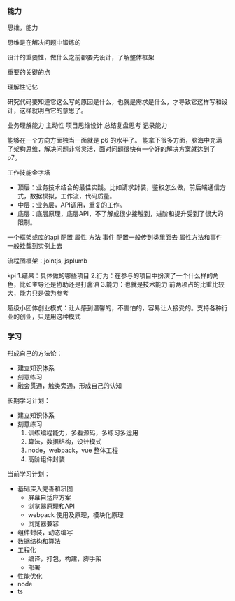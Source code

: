 ### 能力

思维，能力

思维是在解决问题中锻炼的

设计的重要性，做什么之前都要先设计，了解整体框架

重要的关键的点

理解性记忆

研究代码要知道它这么写的原因是什么，也就是需求是什么，才导致它这样写和设计，这样就明白它的意思了。

业务理解能力
主动性
项目思维设计
总结复盘思考
记录能力

能够在一个方向方面独当一面就是 p6 的水平了。
能拿下很多方面，脑海中充满了架构思维，解决问题非常灵活，面对问题很快有一个好的解决方案就达到了p7。

工作技能金字塔

* 顶层：业务技术结合的最佳实践。比如请求封装，鉴权怎么做，前后端通信方式，数据模拟，工作流，代码质量。
* 中层：业务层，API调用，重复的工作。
* 底层：底层原理，底层API，不了解或很少接触到，进阶和提升受到了很大的限制。

一个框架或库的api
配置
属性
方法
事件
配置一般传到类里面去
属性方法和事件一般挂载到实例上去

流程图框架：jointjs, jsplumb

kpi
1.结果：具体做的哪些项目
2.行为：在参与的项目中扮演了一个什么样的角色，比如主导还是协助还是打酱油
3.能力：也就是技术能力
前两项占的比重比较大，能力只是做为参考

超级小团体创业模式：让人感到温馨的，不害怕的，容易让人接受的。支持各种行业的创业，只是用这种模式



### 学习

形成自己的方法论：

* 建立知识体系
* 刻意练习
* 融会贯通，触类旁通，形成自己的认知

长期学习计划：

* 建立知识体系
* 刻意练习
  1. 训练编程能力，多看源码，多练习多运用
  2. 算法，数据结构，设计模式
  3. node，webpack，vue 整体工程
  4. 高阶组件封装

当前学习计划：

* 基础深入完善和巩固
  * 屏幕自适应方案
  * 浏览器原理和API
  * webpack 使用及原理，模块化原理
  * 浏览器兼容
* 组件封装，动态编写
* 数据结构和算法
* 工程化
  * 编译，打包，构建，脚手架
  * 部署
* 性能优化
* node
* ts